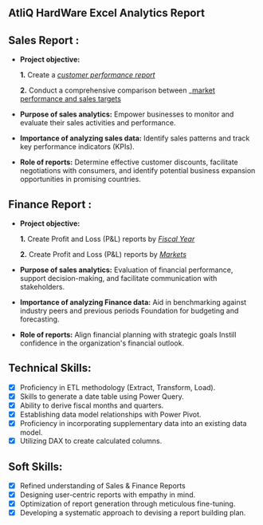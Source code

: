 ## AtliQ HardWare Excel Analytics Report
## Sales Report :


- **Project objective:** 

    **1.** Create a _[customer performance report](https://github.com/Hemang110/Sales-Finance-Analytics/blob/main/Customer%20Net%20Sales.pdf)_ 

    **2.** Conduct a comprehensive comparison between _[market performance and sales targets](https://github.com/Hemang110/Sales-Finance-Analytics/blob/main/Market%20Performance%20Vs%20Target.pdf)
- **Purpose of sales analytics:** Empower businesses to monitor and evaluate their sales activities and performance.

- **Importance of analyzing sales data:** Identify sales patterns and track key performance indicators (KPIs).

- **Role of reports:** Determine effective customer discounts, facilitate negotiations with consumers, and identify potential business expansion opportunities in promising countries.


## Finance Report :

- **Project objective:** 

    **1.** Create Profit and Loss (P&L) reports by _[Fiscal Year](https://github.com/Hemang110/Sales-Finance-Analytics/blob/main/Financial-Report.pdf)_ 

   **2.** Create Profit and Loss (P&L) reports by _[Markets](https://github.com/Hemang110/Sales-Finance-Analytics/blob/main/P%26L%20for%20markets.pdf)_

- **Purpose of sales analytics:** Evaluation of financial performance, support decision-making, and facilitate communication with stakeholders.

- **Importance of analyzing Finance data:** Aid in benchmarking against industry peers and previous periods Foundation for budgeting and forecasting.

- **Role of reports:** Align financial planning with strategic goals Instill confidence in the organization's financial outlook.


## Technical Skills:
- [x]	Proficiency in ETL methodology (Extract, Transform, Load).
- [x]	Skills to generate a date table using Power Query.
- [x]	Ability to derive fiscal months and quarters.
- [x]	Establishing data model relationships with Power Pivot.
- [x]	Proficiency in incorporating supplementary data into an existing data model.
- [x]	Utilizing DAX to create calculated columns.

## Soft Skills:
- [x]	Refined understanding of Sales & Finance Reports
- [x]	Designing user-centric reports with empathy in mind.
- [x]	Optimization of report generation through meticulous fine-tuning.
- [x]	Developing a systematic approach to devising a report building plan.
